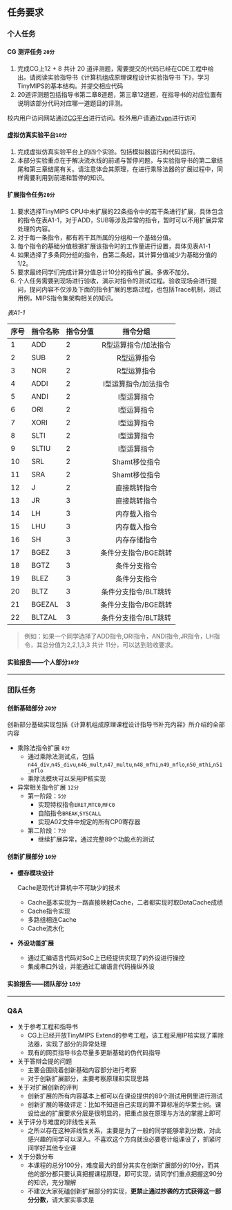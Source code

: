 ## 任务要求

### 个人任务

#### CG 测评任务 `20分`

1. 完成CG上12 + 8 共计 20 道评测题，需要提交的代码已经在CDE工程中给出。请阅读实验指导书《计算机组成原理课程设计实验指导书 下》，学习TinyMIPS的基本结构。并提交相应代码
2. 20道评测题包括指导书第二章8道题，第三章12道题，在指导书的对应位置有说明该部分代码对应哪一道题目的评测。

校内用户访问网站通过[CG平台](http://202.204.62.165 ':crossorgin')进行访问。校外用户请通过[vpn](https://n.ustb.edu.cn)进行访问

#### 虚拟仿真实验平台`10分`

1. 完成虚拟仿真实验平台上的四个实验。包括模拟器运行和代码运行。
2. 本部分实验重点在于解决流水线的前递与暂停问题，与实验指导书的第二章结尾和第三章结尾有关。请注意体会其原理，在进行乘除法器的扩展过程中，同样需要利用到前递和暂停的知识。

#### 扩展指令任务`20分`

1. 要求选择TinyMIPS CPU中未扩展的22条指令中的若干条进行扩展，具体包含的指令在表A1-1，对于ADD，SUB等涉及异常的指令，暂时可以不用扩展异常处理的内容。
2. 对于每一条指令，都有若干其所属的分组和一个基础分值。
3. 每个指令的基础分值根据扩展该指令时的工作量进行设置，具体见表A1-1
4. 如果选择了多条同分组的指令，自第二条起，其计算分值减少为基础分值的1/2。
5. 要求最终同学们完成计算分值总计10分的指令扩展。多做不加分。
7. 个人任务需要到现场进行验收，演示对指令的测试过程。验收现场会进行提问，提问内容不仅涉及下面的指令扩展的思路过程，也包括Trace机制，测试用例，MIPS指令集架构相关的知识。

*表A1-1*

|序号|指令名称|指令分值|指令分组|
|-|-|-|:-:|
|1|ADD|2|R型运算指令/加法指令|
|2|SUB|2|R型运算指令|
|3|NOR|2|R型运算指令|
|4|ADDI|2|I型运算指令/加法指令|
|5|ANDI|2|I型运算指令|
|6|ORI|2|I型运算指令|
|7|XORI|2|I型运算指令|
|8|SLTI|2|I型运算指令|
|9|SLTIU|2|I型运算指令|
|10|SRL|2|Shamt移位指令|
|11|SRA|2|Shamt移位指令|
|12|J|2|直接跳转指令|
|13|JR|3|直接跳转指令|
|14|LH|3|内存载入指令|
|15|LHU|3|内存载入指令|
|16|SH|3|内存存储指令|
|17|BGEZ|3|条件分支指令/BGE跳转|
|18|BGTZ|3|条件分支指令|
|19|BLEZ|3|条件分支指令|
|20|BLTZ|3|条件分支指令/BLT跳转|
|21|BGEZAL|3|条件分支指令/BGE跳转|
|22|BLTZAL|3|条件分支指令/BLT跳转|

> 例如：如果一个同学选择了ADD指令,ORI指令，ANDI指令,JR指令，LH指令，其总分值为2,2,1,3,3 共计 11分，可以达到验收要求。

#### 实验报告——个人部分`10分`

---

### 团队任务


#### 创新基础部分 `20分`

创新部分基础实现包括《计算机组成原理课程设计指导书补充内容》所介绍的全部内容

* 乘除法指令扩展 `8分`
    * 通过乘除法测试点，包括`n44_div`,`n45_divu`,`n46_mult`,`n47_multu`,`n48_mfhi`,`n49_mflo`,`n50_mthi`,`n51_mflo` 
    * 乘除法模块可以采用IP核实现
* 异常相关指令扩展 `12分`
    * 第一阶段：`5分`
    	* 实现特权指令`ERET`,`MTC0`,`MFC0`
    	* 自陷指令`BREAK`,`SYSCALL`
    	* 实现A02文件中规定的所有CP0寄存器
    * 第二阶段：`7分`
        * 继续扩展异常，通过完整89个功能点的测试

#### 创新扩展部分 `10分`

* **缓存模块设计**

    Cache是现代计算机中不可缺少的技术

    * Cache基本实现为一路直接映射Cache，二者都实现时取DataCache成绩
    * Cache指令实现 
    * 多路组相连Cache 
    * Cache流水化 

* **外设功能扩展**

    * 通过汇编语言代码对SoC上已经提供实现了的外设进行操控 
    * 集成串口外设，并能通过汇编语言代码操纵外设

#### 实验报告——团队部分 `10分`

---

### Q&A

+ 关于参考工程和指导书
    - CG上已经开放TinyMIPS Extend的参考工程，该工程采用IP核实现了乘除法器，实现了部分的异常处理
    - 现有的网页指导书会尽量多更新基础的伪代码指导
+ 关于答辩会提的问题
    - 主要会围绕着创新基础内容部分进行考察
    - 对于创新扩展部分，主要考察原理和实现思路
+ 关于对扩展创新的评判
    - 创新扩展的所有内容基本上都可以在课设提供的89个测试用例里进行测试
    - 创新扩展的等级评定：比如不知道自己实现的算不算标准的华莱士树。课设给出的扩展要求分层是很明显的，把重点放在原理与方法的掌握上即可
+ 关于评分与难度的非线性关系
    - 之所以存在这种非线性关系，主要是为了一般的同学能够拿到分数，对此感兴趣的同学可以深入。不喜欢这个方向就没必要卷计组课设了，抓紧时间学好其他专业课
+ 关于分数分布
    - 本课程的总分100分，难度最大的部分其实在创新扩展部分的10分，而其他的部分都只要认真把握课程原理，即可实现，请同学们重点把握这90分的知识，充分理解
    - 不建议大家死磕创新扩展部分的实现，**更禁止通过抄袭的方式获得这一部分分数**，请大家实事求是
